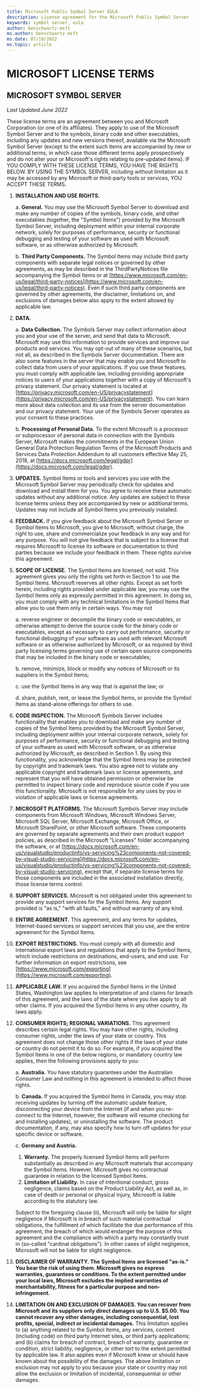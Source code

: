 ```yaml
---
title: Microsoft Public Symbol Server EULA
description: License agreement for the Microsoft Public Symbol Server
keywords: symbol server, eula
author: benschwartz-msft
ms.author: benschwartz-msft
ms.date: 07/19/2022
ms.topic: article
---
```


# MICROSOFT LICENSE TERMS

## MICROSOFT SYMBOL SERVER 
_Last Updated June 2022_

These license terms are an agreement between you and Microsoft Corporation (or one of its affiliates). They apply to use of the Microsoft Symbol Server and to the symbols, binary code and other executables, including any updates and new versions thereof, available via the Microsoft Symbol Server (except to the extent such items are accompanied by new or additional terms, in which case those different terms apply prospectively and do not alter your or Microsoft&#39;s rights relating to pre-updated items). IF YOU COMPLY WITH THESE LICENSE TERMS, YOU HAVE THE RIGHTS BELOW. BY USING THE SYMBOL SERVER, including without limitation as it may be accessed by any Microsoft or third-party tools or services, YOU ACCEPT THESE TERMS.

1. **INSTALLATION AND USE RIGHTS.**

    a. **General.** You may use the Microsoft Symbol Server to download and make any number of copies of the symbols, binary code, and other executables (together, the &quot;Symbol Items&quot;) provided by the Microsoft Symbol Server, including deployment within your internal corporate network, solely for purposes of performance, security or functional debugging and testing of your software as used with Microsoft software, or as otherwise authorized by Microsoft.
    
    b. **Third Party Components.** The Symbol Items may include third party components with separate legal notices or governed by other agreements, as may be described in the ThirdPartyNotices file accompanying the Symbol Items or at [https://www.microsoft.com/en-us/legal/third-party-notices](https://www.microsoft.com/en-us/legal/third-party-notices). Even if such third party components are governed by other agreements, the disclaimer, limitations on, and exclusions of damages below also apply to the extent allowed by applicable law.

2. **DATA.**

    a. **Data Collection.** The Symbols Server may collect information about you and your use of the server, and send that data to Microsoft. Microsoft may use this information to provide services and improve our products and services. You may opt-out of many of these scenarios, but not all, as described in the Symbols Server documentation. There are also some features in the server that may enable you and Microsoft to collect data from users of your applications. If you use these features, you must comply with applicable law, including providing appropriate notices to users of your applications together with a copy of Microsoft&#39;s privacy statement. Our privacy statement is located at [https://privacy.microsoft.com/en-US/privacystatement](https://privacy.microsoft.com/en-US/privacystatement). You can learn more about data collection and its use from the server documentation and our privacy statement. Your use of the Symbols Server operates as your consent to these practices.

    b. **Processing of Personal Data.** To the extent Microsoft is a processor or subprocessor of personal data in connection with the Symbols Server, Microsoft makes the commitments in the European Union General Data Protection Regulation Terms of the Microsoft Products and Services Data Protection Addendum to all customers effective May 25, 2018, at [https://docs.microsoft.com/legal/gdpr](https://docs.microsoft.com/legal/gdpr).

3. **UPDATES.** Symbol Items or tools and services you use with the Microsoft Symbol Server may periodically check for updates and download and install them for you. You agree to receive these automatic updates without any additional notice. Any updates are subject to these license terms unless they are accompanied by new or additional terms. Updates may not include all Symbol Items you previously installed.

4. **FEEDBACK.** If you give feedback about the Microsoft Symbol Server or Symbol Items to Microsoft, you give to Microsoft, without charge, the right to use, share and commercialize your feedback in any way and for any purpose. You will not give feedback that is subject to a license that requires Microsoft to license its software or documentation to third parties because we include your feedback in them. These rights survive this agreement.

5. **SCOPE OF LICENSE.** The Symbol Items are licensed, not sold. This agreement gives you only the rights set forth in Section 1 to use the Symbol Items. Microsoft reserves all other rights. Except as set forth herein, including rights provided under applicable law, you may use the Symbol Items only as expressly permitted in this agreement. In doing so, you must comply with any technical limitations in the Symbol Items that allow you to use them only in certain ways. You may not

    a. reverse engineer or decompile the binary code or executables, or otherwise attempt to derive the source code for the binary code or executables, except as necessary to carry out performance, security or functional debugging of your software as used with relevant Microsoft software or as otherwise authorized by Microsoft, or as required by third party licensing terms governing use of certain open source components that may be included in the binary code or executables;
    
    b. remove, minimize, block or modify any notices of Microsoft or its suppliers in the Symbol Items;
    
    c. use the Symbol Items in any way that is against the law; or
    
    d. share, publish, rent, or lease the Symbol Items, or provide the Symbol Items as stand-alone offerings for others to use.
6. **CODE INSPECTION.** The Microsoft Symbols Server includes functionality that enables you to download and make any number of copies of the Symbol Items provided by the Microsoft Symbol Server, including deployment within your internal corporate network, solely for purposes of performance, security or functional debugging and testing of your software as used with Microsoft software, or as otherwise authorized by Microsoft, as described in Section 1. By using this functionality, you acknowledge that the Symbol Items may be protected by copyright and trademark laws. You also agree not to violate any applicable copyright and trademark laws or license agreements, and represent that you will have obtained permission or otherwise be permitted to inspect binary code and reproduce source code if you use this functionality. Microsoft is not responsible for any uses by you in violation of applicable laws or license agreements.

7. **MICROSOFT PLATFORMS.** The Microsoft Symbols Server may include components from Microsoft Windows, Microsoft Windows Server, Microsoft SQL Server, Microsoft Exchange, Microsoft Office, or Microsoft SharePoint, or other Microsoft software. These components are governed by separate agreements and their own product support policies, as described in the Microsoft &quot;Licenses&quot; folder accompanying the software, or at [https://docs.microsoft.com/en-us/visualstudio/productinfo/vs-servicing%23components-not-covered-by-visual-studio-servicing](https://docs.microsoft.com/en-us/visualstudio/productinfo/vs-servicing%23components-not-covered-by-visual-studio-servicing), except that, if separate license terms for those components are included in the associated installation directly, those license terms control.

8. **SUPPORT SERVICES.** Microsoft is not obligated under this agreement to provide any support services for the Symbol Items. Any support provided is &quot;as is,&quot; &quot;with all faults,&quot; and without warranty of any kind.
9. **ENTIRE AGREEMENT.** This agreement, and any terms for updates, Internet-based services or support services that you use, are the entire agreement for the Symbol Items.
10. **EXPORT RESTRICTIONS.** You must comply with all domestic and international export laws and regulations that apply to the Symbol Items, which include restrictions on destinations, end-users, and end use. For further information on export restrictions, see [https://www.microsoft.com/exporting](https://www.microsoft.com/exporting).
11. **APPLICABLE LAW.** If you acquired the Symbol Items in the United States, Washington law applies to interpretation of and claims for breach of this agreement, and the laws of the state where you live apply to all other claims. If you acquired the Symbol Items in any other country, its laws apply.
12. **CONSUMER RIGHTS; REGIONAL VARIATIONS.** This agreement describes certain legal rights. You may have other rights, including consumer rights, under the laws of your state or country. This agreement does not change those other rights if the laws of your state or country do not permit it to do so. For example, if you acquired the Symbol Items in one of the below regions, or mandatory country law applies, then the following provisions apply to you:

    a. **Australia.** You have statutory guarantees under the Australian Consumer Law and nothing in this agreement is intended to affect those rights.
    
    b. **Canada.** If you acquired the Symbol Items in Canada, you may stop receiving updates by turning off the automatic update feature, disconnecting your device from the Internet (if and when you re-connect to the Internet, however, the software will resume checking for and installing updates), or uninstalling the software. The product documentation, if any, may also specify how to turn off updates for your specific device or software.

    c. **Germany and Austria.**
    1. **Warranty.** The properly licensed Symbol Items will perform substantially as described in any Microsoft materials that accompany the Symbol Items. However, Microsoft gives no contractual guarantee in relation to the licensed Symbol Items.
    2. **Limitation of Liability.** In case of intentional conduct, gross negligence, claims based on the Product Liability Act, as well as, in case of death or personal or physical injury, Microsoft is liable according to the statutory law.

    Subject to the foregoing clause (ii), Microsoft will only be liable for slight negligence if Microsoft is in breach of such material contractual obligations, the fulfillment of which facilitate the due performance of this agreement, the breach of which would endanger the purpose of this agreement and the compliance with which a party may constantly trust in (so-called &quot;cardinal obligations&quot;). In other cases of slight negligence, Microsoft will not be liable for slight negligence.

13. **DISCLAIMER OF WARRANTY. The**  **Symbol Items**  **are licensed &quot;as-is.&quot; You bear the risk of using them. Microsoft gives no express warranties, guarantees or conditions. To the extent permitted under your local laws, Microsoft excludes the implied warranties of merchantability, fitness for a particular purpose and non-infringement.**
2. **LIMITATION ON AND EXCLUSION OF DAMAGES. You can recover from Microsoft and its suppliers only direct damages up to U.S. $5.00. You cannot recover any other damages, including consequential, lost profits, special, indirect or incidental damages.** This limitation applies to (a) anything related to the Symbol Items, any services, content (including code) on third party Internet sites, or third party applications; and (b) claims for breach of contract, breach of warranty, guarantee or condition, strict liability, negligence, or other tort to the extent permitted by applicable law. It also applies even if Microsoft knew or should have known about the possibility of the damages. The above limitation or exclusion may not apply to you because your state or country may not allow the exclusion or limitation of incidental, consequential or other damages.
